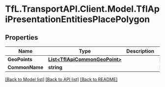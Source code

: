 # TfL.TransportAPI.Client.Model.TflApiPresentationEntitiesPlacePolygon
## Properties

Name | Type | Description | Notes
------------ | ------------- | ------------- | -------------
**GeoPoints** | [**List&lt;TflApiCommonGeoPoint&gt;**](TflApiCommonGeoPoint.md) |  | [optional] 
**CommonName** | **string** |  | [optional] 

[[Back to Model list]](../../TfL.TransportAPI.Client/docs/README.md#documentation-for-models) [[Back to API list]](../../TfL.TransportAPI.Client/docs/README.md#documentation-for-api-endpoints) [[Back to README]](../../TfL.TransportAPI.Client/docs/README.md)

